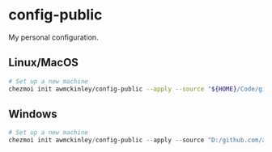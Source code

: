 # config-public

My personal configuration.

## Linux/MacOS

```sh
# Set up a new machine
chezmoi init awmckinley/config-public --apply --source "${HOME}/Code/github.com/awmckinley/config-public" --verbose
```

## Windows

```powershell
# Set up a new machine
chezmoi init awmckinley/config-public --apply --source "D:/github.com/awmckinley/config-public" --verbose
```

